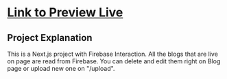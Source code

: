 # [Link to Preview Live](https://art-museum-kappa.vercel.app/)

## Project Explanation
This is a Next.js project with Firebase Interaction. All the blogs that are live on page are read from Firebase. You can delete and edit them right on Blog page or upload new one on "/upload".

